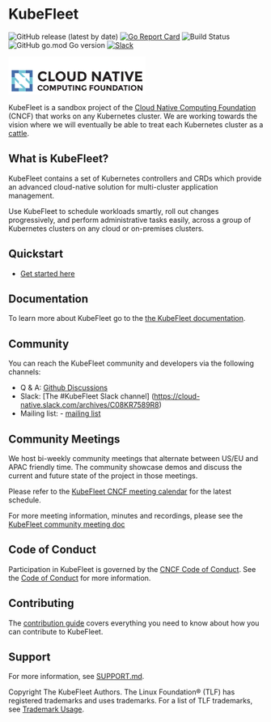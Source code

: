 # KubeFleet

![GitHub release (latest by date)][1]
[![Go Report Card][2]][3]
![Build Status][4]
![GitHub go.mod Go version][5]
[![Slack](https://img.shields.io/badge/slack-join-brightgreen)](https://slack.cncf.io)

![cncf_logo](screenshots/cncf-logo.png)

KubeFleet is a sandbox project of the [Cloud Native Computing Foundation](https://cncf.io/) (CNCF) that works on any Kubernetes cluster.
We are working towards the vision where we will eventually be able to treat each Kubernetes cluster as a [cattle](https://cloudscaling.com/blog/cloud-computing/the-history-of-pets-vs-cattle/).

## What is KubeFleet?
KubeFleet contains a set of Kubernetes controllers and CRDs which provide an advanced cloud-native solution for multi-cluster application management.

Use KubeFleet to schedule workloads smartly, roll out changes progressively, and perform administrative tasks easily, across a group of Kubernetes clusters on any cloud or on-premises clusters.


## Quickstart

* [Get started here](https://kubefleet-dev.github.io/website/docs/getting-started/kind/)

## Documentation

To learn more about KubeFleet go to the [the KubeFleet documentation](https://kubefleet-dev.github.io/website/).

## Community

You can reach the KubeFleet community and developers via the following channels:

* Q & A: [Github Discussions](https://github.com/kubefleet-dev/kubefleet/discussions)
* Slack: [The #KubeFleet Slack channel] (https://cloud-native.slack.com/archives/C08KR7589R8) 
* Mailing list: - [mailing list](https://groups.google.com/g/kubefleet-dev)

## Community Meetings

We host bi-weekly community meetings that alternate between US/EU and APAC friendly time. The community showcase demos and discuss the current and future state of the project in those meetings.

Please refer to the [KubeFleet CNCF meeting calendar](https://zoom-lfx.platform.linuxfoundation.org/meetings/kubefleet?view=month) for the latest schedule.

For more meeting information, minutes and recordings, please see the [KubeFleet community meeting doc](https://docs.google.com/document/d/1iMcHn11fPlb9ZGoMHiGEBvdIc44W1CjZvsPH3eBg6pA/edit?usp=sharing)

## Code of Conduct
Participation in KubeFleet is governed by the [CNCF Code of Conduct](https://github.com/cncf/foundation/blob/master/code-of-conduct.md). See the [Code of Conduct](CODE_OF_CONDUCT.md) for more information.

## Contributing

The [contribution guide](CONTRIBUTING.md) covers everything you need to know about how you can contribute to KubeFleet.

## Support
For more information, see [SUPPORT.md](SUPPORT.md).


[1]:  https://img.shields.io/github/v/release/kubefleet-dev/kubefleet
[2]:  https://goreportcard.com/badge/go.goms.io/fleet
[3]:  https://goreportcard.com/report/go.goms.io/fleet
[4]:  https://codecov.io/gh/Azure/fleet/branch/main/graph/badge.svg?token=D3mtbzACjC
[5]:  https://img.shields.io/github/go-mod/go-version/kubefleet-dev/kubefleet

Copyright The KubeFleet Authors.
The Linux Foundation® (TLF) has registered trademarks and uses trademarks. For a list of TLF trademarks, see [Trademark Usage](https://www.linuxfoundation.org/trademark-usage/).